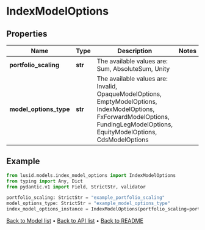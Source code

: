 # IndexModelOptions

## Properties
Name | Type | Description | Notes
------------ | ------------- | ------------- | -------------
**portfolio_scaling** | **str** | The available values are: Sum, AbsoluteSum, Unity | 
**model_options_type** | **str** | The available values are: Invalid, OpaqueModelOptions, EmptyModelOptions, IndexModelOptions, FxForwardModelOptions, FundingLegModelOptions, EquityModelOptions, CdsModelOptions | 
## Example

```python
from lusid.models.index_model_options import IndexModelOptions
from typing import Any, Dict
from pydantic.v1 import Field, StrictStr, validator

portfolio_scaling: StrictStr = "example_portfolio_scaling"
model_options_type: StrictStr = "example_model_options_type"
index_model_options_instance = IndexModelOptions(portfolio_scaling=portfolio_scaling, model_options_type=model_options_type)

```

[Back to Model list](../README.md#documentation-for-models) &#8226; [Back to API list](../README.md#documentation-for-api-endpoints) &#8226; [Back to README](../README.md)

